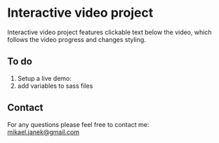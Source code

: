 # Interactive video project
Interactive video project features clickable text below the video, which follows the video progress and changes styling.<br>
## To do
1. Setup a live demo:
2. add variables to sass files

## Contact
For any questions please feel free to contact me:<br />
<a href="mailto:mikael.janek@gmail.com">mikael.janek@gmail.com</a>